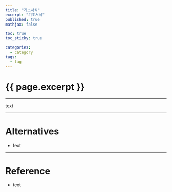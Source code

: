 ```yaml
---
title: "기초서식"
excerpt: "기초서식"
published: true
mathjax: false

toc: true
toc_sticky: true

categories:
  - category
tags:
  - tag
---
```

# {{ page.excerpt }}
---
text

---
# Alternatives
- text

---
# Reference
- text